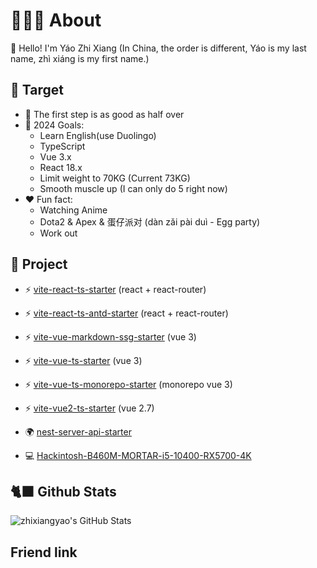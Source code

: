 # 🧑🏻‍💻 About

👋 Hello! I'm Yáo Zhi Xiang (In China, the order is different, Yáo is my last name, zhì xiáng is my first name.)

## 📜 Target

- 🚶 The first step is as good as half over
- 🚀 2024 Goals:
  - Learn English(use Duolingo)
  - TypeScript
  - Vue 3.x
  - React 18.x
  - Limit weight to 70KG (Current 73KG)
  - Smooth muscle up (I can only do 5 right now)
- ❤️ Fun fact:
  - Watching Anime
  - Dota2 & Apex & 蛋仔派对 (dàn zǎi pài duì - Egg party)
  - Work out

## 📜 Project

- ⚡️ [vite-react-ts-starter](https://github.com/zhixiangyao/vite-react-ts-starter) (react + react-router)
- ⚡️ [vite-react-ts-antd-starter](https://github.com/zhixiangyao/vite-react-ts-antd-starter) (react + react-router)
- ⚡️ [vite-vue-markdown-ssg-starter](https://github.com/zhixiangyao/vite-vue-markdown-ssg-starter) (vue 3)
- ⚡️ [vite-vue-ts-starter](https://github.com/zhixiangyao/vite-vue-ts-starter) (vue 3)
- ⚡️ [vite-vue-ts-monorepo-starter](https://github.com/zhixiangyao/vite-vue-ts-monorepo-starter) (monorepo vue 3)
- ⚡️ [vite-vue2-ts-starter](https://github.com/zhixiangyao/vite-vue2-ts-starter) (vue 2.7)
- 🌍 [nest-server-api-starter](https://github.com/zhixiangyao/nest-server-api-starter)

- 💻 [Hackintosh-B460M-MORTAR-i5-10400-RX5700-4K](https://github.com/zhixiangyao/Hackintosh-B460M-MORTAR-i5-10400-RX5700-4K)

## 🐈‍⬛ Github Stats

<img alt="zhixiangyao's GitHub Stats" src="https://github-readme-stats.vercel.app/api?username=zhixiangyao&theme=cobalt&show_icons=true" />

## Friend link

<script setup>
const members = [
  {
    avatar: 'https://avatars.githubusercontent.com/u/12573233?v=4',
    name: 'J Zong',
    title: 'Friend',
    links: [
      { icon: 'github', link: 'https://github.com/JackZong' },
    ]
  },
  {
    avatar: '/friend-link-images/zhuzhu.png',
    name: '猪猪',
    title: 'Friend',
    links: [
      { icon: 'yuque', link: 'https://www.yuque.com/zhuzhu-lr3z5' },
    ]
  },
  {
    avatar: 'https://www.github.com/yyx990803.png',
    name: 'Evan You',
    title: 'Friend',
    links: [
      { icon: 'github', link: 'https://github.com/yyx990803' },
      { icon: 'twitter', link: 'https://twitter.com/youyuxi' }
    ]
  },
]
</script>

<FriendLinks  :members="members" />
